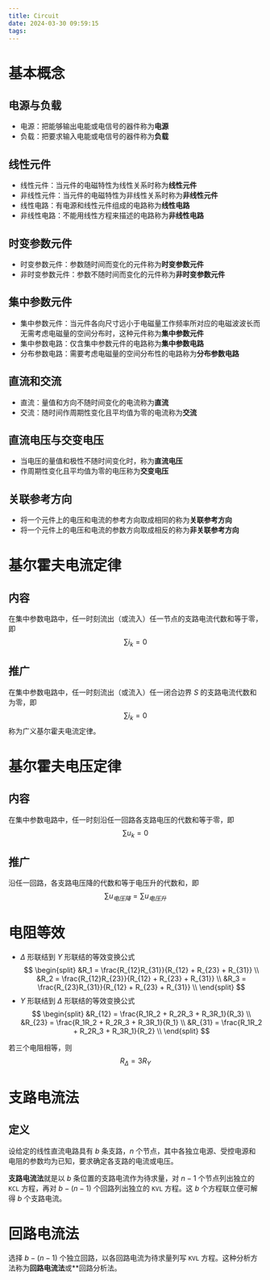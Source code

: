 ```yaml
---
title: Circuit
date: 2024-03-30 09:59:15
tags:
---
```

# 基本概念
## 电源与负载
- 电源：把能够输出电能或电信号的器件称为**电源**
- 负载：把要求输入电能或电信号的器件称为**负载**

## 线性元件
- 线性元件：当元件的电磁特性为线性关系时称为**线性元件**
- 非线性元件：当元件的电磁特性为非线性关系时称为**非线性元件**
- 线性电路：有电源和线性元件组成的电路称为**线性电路**
- 非线性电路：不能用线性方程来描述的电路称为**非线性电路**

## 时变参数元件
- 时变参数元件：参数随时间而变化的元件称为**时变参数元件**
- 非时变参数元件：参数不随时间而变化的元件称为**非时变参数元件**

## 集中参数元件
- 集中参数元件：当元件各向尺寸远小于电磁量工作频率所对应的电磁波波长而无需考虑电磁量的空间分布时，这种元件称为**集中参数元件**
- 集中参数电路：仅含集中参数元件的电路称为**集中参数电路**
- 分布参数电路：需要考虑电磁量的空间分布性的电路称为**分布参数电路**

## 直流和交流
- 直流：量值和方向不随时间变化的电流称为**直流**
- 交流：随时间作周期性变化且平均值为零的电流称为**交流**

## 直流电压与交变电压
- 当电压的量值和极性不随时间变化时，称为**直流电压**
- 作周期性变化且平均值为零的电压称为**交变电压**

## 关联参考方向
- 将一个元件上的电压和电流的参考方向取成相同的称为**关联参考方向**
- 将一个元件上的电压和电流的参数方向取成相反的称为**非关联参考方向**

# 基尔霍夫电流定律
## 内容
在集中参数电路中，任一时刻流出（或流入）任一节点的支路电流代数和等于零，即
$$
\sum i_k = 0
$$

## 推广
在集中参数电路中，任一时刻流出（或流入）任一闭合边界 $S$ 的支路电流代数和为零，即
$$
\sum i_k = 0
$$
称为广义基尔霍夫电流定律。

# 基尔霍夫电压定律
## 内容
在集中参数电路中，任一时刻沿任一回路各支路电压的代数和等于零，即
$$
\sum u_k = 0
$$

## 推广
沿任一回路，各支路电压降的代数和等于电压升的代数和，即
$$
\sum u_{电压降} = \sum u_{电压升}
$$

# 电阻等效
- $\Delta$ 形联结到 $Y$ 形联结的等效变换公式
$$
\begin{split}
    &R_1 = \frac{R_{12}R_{31}}{R_{12} + R_{23} + R_{31}} \\
    &R_2 = \frac{R_{12}R_{23}}{R_{12} + R_{23} + R_{31}} \\
    &R_3 = \frac{R_{23}R_{31}}{R_{12} + R_{23} + R_{31}} \\
\end{split}
$$
- $Y$ 形联结到 $\Delta$ 形联结的等效变换公式
$$
\begin{split}
    &R_{12} = \frac{R_1R_2 + R_2R_3 + R_3R_1}{R_3} \\
    &R_{23} = \frac{R_1R_2 + R_2R_3 + R_3R_1}{R_1} \\
    &R_{31} = \frac{R_1R_2 + R_2R_3 + R_3R_1}{R_2} \\
\end{split}
$$

若三个电阻相等，则
$$
R_\Delta = 3 R_Y
$$

# 支路电流法
## 定义
设给定的线性直流电路具有 $b$ 条支路，$n$ 个节点，其中各独立电源、受控电源和电阻的参数均为已知，要求确定各支路的电流或电压。

**支路电流法**就是以 $b$ 条位置的支路电流作为待求量，对 $n-1$ 个节点列出独立的 `KCL` 方程，再对 $b-(n-1)$ 个回路列出独立的 `KVL` 方程。这 $b$ 个方程联立便可解得 $b$ 个支路电流。

# 回路电流法
选择 $b-(n-1)$ 个独立回路，以各回路电流为待求量列写 `KVL` 方程。这种分析方法称为**回路电流法**或**回路分析法。
